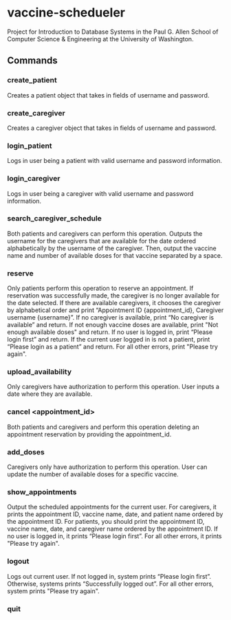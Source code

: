 # vaccine-schedueler
Project for Introduction to Database Systems in the Paul G. Allen School of Computer Science & Engineering at the University of Washington.
## Commands
### create_patient <username> <password>
Creates a patient object that takes in fields of username and password.
### create_caregiver <username> <password>
Creates a caregiver object that takes in fields of username and password.
### login_patient <username> <password>
Logs in user being a patient with valid username and password information.
### login_caregiver <username> <password>
Logs in user being a caregiver with valid username and password information.
### search_caregiver_schedule <date>
Both patients and caregivers can perform this operation. Outputs the username for the caregivers that are available for the date ordered alphabetically by the username of the caregiver. Then, output the vaccine name and number of available doses for that vaccine separated by a space.
### reserve <date> <vaccine>
Only patients perform this operation to reserve an appointment. If reservation was successfully made, the caregiver is no longer available for the date selected. If there are available caregivers, it chooses the caregiver by alphabetical order and print “Appointment ID {appointment_id}, Caregiver username {username}”. If no caregiver is available, print “No caregiver is available” and return. If not enough vaccine doses are available, print "Not enough available doses" and return. If no user is logged in, print “Please login first” and return. If the current user logged in is not a patient, print “Please login as a patient” and return. For all other errors, print "Please try again".
### upload_availability <date>
Only caregivers have authorization to perform this operation. User inputs a date where they are available.
### cancel <appointment_id>
Both patients and caregivers and perform this operation deleting an appointment reservation by providing the appointment_id.
### add_doses <vaccine> <number>
Caregivers only have authorization to perform this operation. User can update the number of available doses for a specific vaccine.
### show_appointments
Output the scheduled appointments for the current user. For caregivers, it prints the appointment ID, vaccine name, date, and patient name ordered by the appointment ID. For patients, you should print the appointment ID, vaccine name, date, and caregiver name ordered by the appointment ID. If no user is logged in, it prints “Please login first”. For all other errors, it prints "Please try again".
### logout
Logs out current user. If not logged in, system prints “Please login first”. Otherwise, systems prints “Successfully logged out”. For all other errors, system prints "Please try again".
### quit
